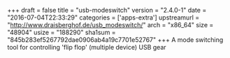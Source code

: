 +++
draft = false
title = "usb-modeswitch"
version = "2.4.0-1"
date = "2016-07-04T22:33:29"
categories = ['apps-extra']
upstreamurl = "http://www.draisberghof.de/usb_modeswitch/"
arch = "x86_64"
size = "48904"
usize = "188290"
sha1sum = "845b283ef5267792dae0906ab4a19c7701e52767"
+++
A mode switching tool for controlling 'flip flop' (multiple device) USB gear